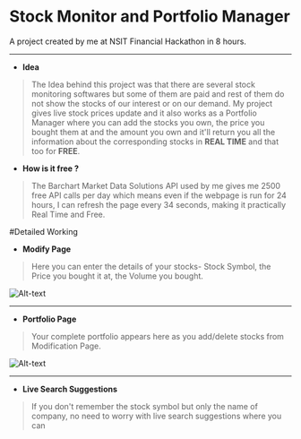 # Stock Monitor and Portfolio Manager
A project created by me at NSIT Financial Hackathon in 8 hours.


- - -


* **Idea**

> The Idea behind this project was that there are several stock monitoring softwares but some of them are paid and rest of them do not     show the stocks of our interest or on our demand.
  My project gives live stock prices update and it also works as a Portfolio Manager where you can add the stocks you own, the price you   bought them at and the amount you own and it'll return you all the information about the corresponding stocks in **REAL TIME** and that   too for **FREE**.

* **How is it free ?**

> The Barchart Market Data Solutions API used by me gives me 2500 free API calls per day which means even if the webpage is run for 24     hours, I can refresh the page every 34 seconds, making it practically Real Time and Free.

#Detailed Working

* **Modify Page**

> Here you can enter the details of your stocks- Stock Symbol, the Price you bought it at, the Volume you bought.

![Alt-text](/screenshots/1%20Blank%20Modify%20Page.png)


- - -


* **Portfolio Page**

> Your complete portfolio appears here as you add/delete stocks from Modification Page.

![Alt-text](/screenshots/2%20Blank%20Portfolio%20Page.png)


- - -


* **Live Search Suggestions**

> If you don't remember the stock symbol but only the name of company, no need to worry with live search suggestions where you can